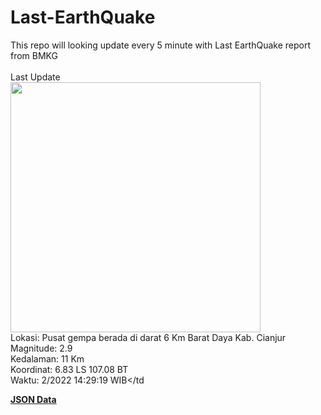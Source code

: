 # Last-EarthQuake
This repo will looking update every 5 minute with Last EarthQuake report from BMKG
<br>
<br>
Last Update
<br>
<img src="https://ews.bmkg.go.id/TEWS/data/20221201142919.mmi.jpg" width="400"/>
<br>
Lokasi: Pusat gempa berada di darat 6 Km Barat Daya Kab. Cianjur <br>
Magnitude: 2.9 <br>
Kedalaman: 11 Km <br>
Koordinat: 6.83 LS 107.08 BT <br>
Waktu: 2/2022 14:29:19 WIB</td <br>

<a href="./data/data.json">**JSON Data**</a>
